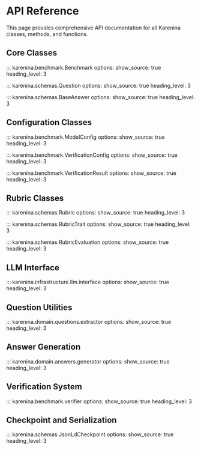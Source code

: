 # API Reference

This page provides comprehensive API documentation for all Karenina classes, methods, and functions.

## Core Classes

::: karenina.benchmark.Benchmark
    options:
      show_source: true
      heading_level: 3

::: karenina.schemas.Question
    options:
      show_source: true
      heading_level: 3

::: karenina.schemas.BaseAnswer
    options:
      show_source: true
      heading_level: 3

## Configuration Classes

::: karenina.benchmark.ModelConfig
    options:
      show_source: true
      heading_level: 3

::: karenina.benchmark.VerificationConfig
    options:
      show_source: true
      heading_level: 3

::: karenina.benchmark.VerificationResult
    options:
      show_source: true
      heading_level: 3

## Rubric Classes

::: karenina.schemas.Rubric
    options:
      show_source: true
      heading_level: 3

::: karenina.schemas.RubricTrait
    options:
      show_source: true
      heading_level: 3

::: karenina.schemas.RubricEvaluation
    options:
      show_source: true
      heading_level: 3

## LLM Interface

::: karenina.infrastructure.llm.interface
    options:
      show_source: true
      heading_level: 3

## Question Utilities

::: karenina.domain.questions.extractor
    options:
      show_source: true
      heading_level: 3

## Answer Generation

::: karenina.domain.answers.generator
    options:
      show_source: true
      heading_level: 3

## Verification System

::: karenina.benchmark.verifier
    options:
      show_source: true
      heading_level: 3

## Checkpoint and Serialization

::: karenina.schemas.JsonLdCheckpoint
    options:
      show_source: true
      heading_level: 3

